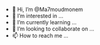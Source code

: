 - 👋 Hi, I’m @Ma7moudmonem
- 👀 I’m interested in ...
- 🌱 I’m currently learning ...
- 💞️ I’m looking to collaborate on ...
- 📫 How to reach me ...

<!---
Ma7moudmonem/Ma7moudmonem is a ✨ special ✨ repository because its `README.md` (this file) appears on your GitHub profile.
You can click the Preview link to take a look at your changes.
--->
